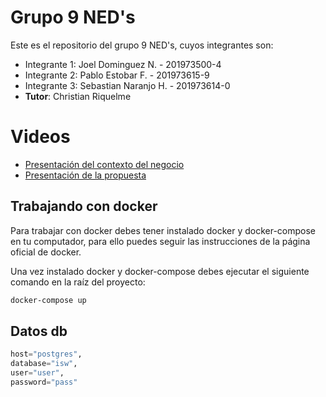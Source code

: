 # Grupo 9 NED's

Este es el repositorio del grupo 9 NED's, cuyos integrantes son:

* Integrante 1: Joel Dominguez N. - 201973500-4
* Integrante 2: Pablo Estobar F. -  201973615-9
* Integrante 3: Sebastian Naranjo H. - 201973614-0
* **Tutor**: Christian Riquelme

# Videos

- [Presentación del contexto del negocio](https://youtu.be/NC5jpBDBrCM)
- [Presentación de la propuesta](https://youtu.be/saKhDmEK148)

## Trabajando con docker

Para trabajar con docker debes tener instalado docker y docker-compose en tu computador, para ello puedes seguir las instrucciones de la página oficial de docker.

Una vez instalado docker y docker-compose debes ejecutar el siguiente comando en la raíz del proyecto:

```bash
docker-compose up
``` 

## Datos db 
```py
host="postgres",
database="isw",
user="user",
password="pass"

```
